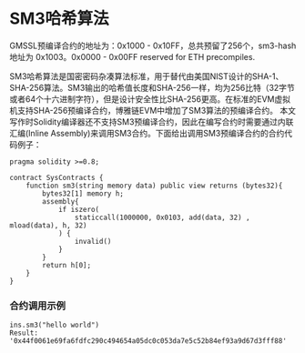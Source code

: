 # SM3哈希算法

GMSSL预编译合约的地址为：0x1000 - 0x10FF，总共预留了256个，sm3-hash 地址为 0x1003。0x0000 - 0x00FF reserved for ETH precompiles.

SM3哈希算法是国密密码杂凑算法标准，用于替代由美国NIST设计的SHA-1、SHA-256算法。SM3输出的哈希值长度和SHA-256一样，均为256比特（32字节或者64个十六进制字符），但是设计安全性比SHA-256更高。在标准的EVM虚拟机支持SHA-256预编译合约，博雅链EVM中增加了SM3算法的预编译合约。
本文写作时Solidity编译器还不支持SM3预编译合约，因此在编写合约时需要通过内联汇编(Inline Assembly)来调用SM3合约。下面给出调用SM3预编译合约的合约代码例子：

```solidity
pragma solidity >=0.8;

contract SysContracts {
	function sm3(string memory data) public view returns (bytes32){
        bytes32[1] memory h;
	    assembly{
            if iszero(
                staticcall(1000000, 0x0103, add(data, 32) , mload(data), h, 32)
            ) {
                invalid()
            }
        }
        return h[0];
    }
}
```

### 合约调用示例
```
ins.sm3("hello world")
Result: '0x44f0061e69fa6fdfc290c494654a05dc0c053da7e5c52b84ef93a9d67d3fff88'

```

